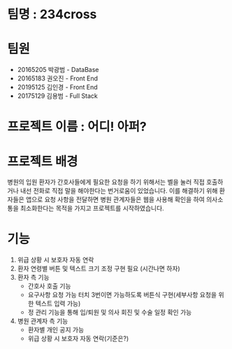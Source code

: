 # 팀명 : 234cross

# 팀원
 - 20165205 박광범 - DataBase
 - 20165183 권오진 - Front End
 - 20195125 김인경 - Front End
 - 20175129 김용범 - Full Stack

# 프로젝트 이름 : 어디! 아퍼?

# 프로젝트 배경
병원의 입원 환자가 간호사들에게 필요한 요청을 하기 위해서는 벨을 눌러 직접 호출하거나 내선 전화로 직접 말을 해야한다는 번거로움이 있었습니다.
이를 해결하기 위해 환자들은 앱으로 요청 사항을 전달하면 병원 관계자들은 웹을 사용해 확인을 하여 의사소통을 최소화한다는 목적을 가지고 프로젝트를 시작하였습니다.

# 기능
1. 위급 상황 시 보호자 자동 연락
2. 환자 연령별 버튼 및 텍스트 크기 조정 구현 필요 (시간나면 하자)
3. 환자 측 기능
   - 간호사 호출 기능
   - 요구사항 요청 가능 터치 3번이면 가능하도록 버튼식 구현(세부사항 요청을 위한 텍스트 입력 가능)
   - 정 관리 기능을 통해 입/퇴원 및 의사 회진 및 수술 일정 확인 가능
4. 병원 관계자 측 기능
   - 환자별 개인 공지 가능
   - 위급 상황 시 보호자 자동 연락(기준은?)
